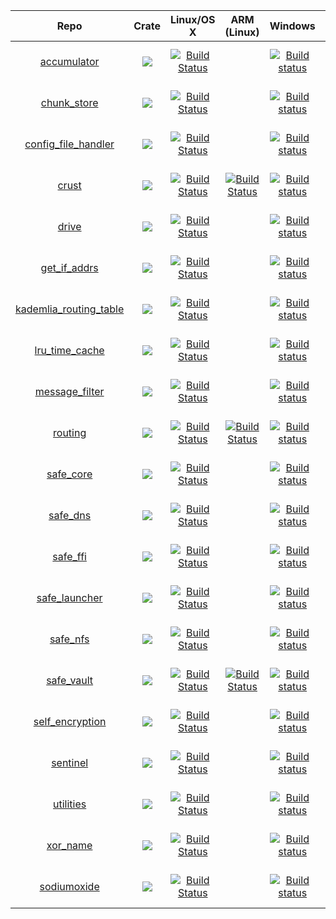 | Repo                                                                         | Crate                                                                                                          | Linux/OS X                                                                                                                                        | ARM (Linux)                                                                                                                                                             | Windows                                                                                                                                                                                  | Coverage                                                                                                                                                                                           | Issues                                                                                                                                                        |
|:----------------------------------------------------------------------------:|:--------------------------------------------------------------------------------------------------------------:|:-------------------------------------------------------------------------------------------------------------------------------------------------:|:-----------------------------------------------------------------------------------------------------------------------------------------------------------------------:|:----------------------------------------------------------------------------------------------------------------------------------------------------------------------------------------:|:--------------------------------------------------------------------------------------------------------------------------------------------------------------------------------------------------:|:-------------------------------------------------------------------------------------------------------------------------------------------------------------:|
| [accumulator](https://github.com/maidsafe/accumulator)                       | [![](http://meritbadge.herokuapp.com/accumulator)](https://crates.io/crates/accumulator)                       | [![Build Status](https://travis-ci.org/maidsafe/accumulator.svg?branch=master)](https://travis-ci.org/maidsafe/accumulator)                       |                                                                                                                                                                         | [![Build status](https://ci.appveyor.com/api/projects/status/1imtexgsshnpxnvn/branch/master?svg=true)](https://ci.appveyor.com/project/MaidSafe-QA/accumulator/branch/master)            | [![Coverage Status](https://coveralls.io/repos/maidsafe/accumulator/badge.svg?branch=master&service=github)](https://coveralls.io/github/maidsafe/accumulator?branch=master)                       | [![Stories in Ready](https://badge.waffle.io/maidsafe/accumulator.png?label=ready&title=Ready)](https://waffle.io/maidsafe/accumulator)                       |
| [chunk_store](https://github.com/maidsafe/chunk_store)                       | [![](http://meritbadge.herokuapp.com/chunk_store)](https://crates.io/crates/chunk_store)                       | [![Build Status](https://travis-ci.org/maidsafe/chunk_store.svg?branch=master)](https://travis-ci.org/maidsafe/chunk_store)                       |                                                                                                                                                                         | [![Build status](https://ci.appveyor.com/api/projects/status/xpb6xbj7aaq6biv5/branch/master?svg=true)](https://ci.appveyor.com/project/MaidSafe-QA/chunk-store/branch/master)            | [![Coverage Status](https://coveralls.io/repos/maidsafe/chunk_store/badge.svg?branch=master&service=github)](https://coveralls.io/github/maidsafe/chunk_store?branch=master)                       | [![Stories in Ready](https://badge.waffle.io/maidsafe/chunk_store.png?label=ready&title=Ready)](https://waffle.io/maidsafe/chunk_store)                       |
| [config_file_handler](https://github.com/maidsafe/config_file_handler)       | [![](http://meritbadge.herokuapp.com/config_file_handler)](https://crates.io/crates/config_file_handler)       | [![Build Status](https://travis-ci.org/maidsafe/config_file_handler.svg?branch=master)](https://travis-ci.org/maidsafe/config_file_handler)       |                                                                                                                                                                         | [![Build status](https://ci.appveyor.com/api/projects/status/22gb4w9fhvhv3hn4/branch/master?svg=true)](https://ci.appveyor.com/project/MaidSafe-QA/config-file-handler/branch/master)    | [![Coverage Status](https://coveralls.io/repos/maidsafe/config_file_handler/badge.svg?branch=master&service=github)](https://coveralls.io/github/maidsafe/config_file_handler?branch=master)       | [![Stories in Ready](https://badge.waffle.io/maidsafe/config_file_handler.png?label=ready&title=Ready)](https://waffle.io/maidsafe/config_file_handler)       |
| [crust](https://github.com/maidsafe/crust)                                   | [![](http://meritbadge.herokuapp.com/crust)](https://crates.io/crates/crust)                                   | [![Build Status](https://travis-ci.org/maidsafe/crust.svg?branch=master)](https://travis-ci.org/maidsafe/crust)                                   | [![Build Status](http://ci.maidsafe.net:8080/buildStatus/icon?job=crust_arm_status_badge)](http://ci.maidsafe.net:8080/job/crust_arm_status_badge/)                     | [![Build status](https://ci.appveyor.com/api/projects/status/ajw6ab26p86jdac4/branch/master?svg=true)](https://ci.appveyor.com/project/MaidSafe-QA/crust/branch/master)                  | [![Coverage Status](https://coveralls.io/repos/maidsafe/crust/badge.svg?branch=master&service=github)](https://coveralls.io/github/maidsafe/crust?branch=master)                                   | [![Stories in Ready](https://badge.waffle.io/maidsafe/crust.png?label=ready&title=Ready)](https://waffle.io/maidsafe/crust)                                   |
| [drive](https://github.com/maidsafe/drive)                                   | [![](http://meritbadge.herokuapp.com/drive)](https://crates.io/crates/drive)                                   | [![Build Status](https://travis-ci.org/maidsafe/drive.svg?branch=master)](https://travis-ci.org/maidsafe/drive)                                   |                                                                                                                                                                         | [![Build status](https://ci.appveyor.com/api/projects/status/so3q2w6g8vey2avl/branch/master?svg=true)](https://ci.appveyor.com/project/MaidSafe-QA/drive/branch/master)                  | [![Coverage Status](https://coveralls.io/repos/maidsafe/drive/badge.svg?branch=master&service=github)](https://coveralls.io/github/maidsafe/drive?branch=master)                                   | [![Stories in Ready](https://badge.waffle.io/maidsafe/drive.png?label=ready&title=Ready)](https://waffle.io/maidsafe/drive)                                   |
| [get_if_addrs](https://github.com/maidsafe/get_if_addrs)                     | [![](http://meritbadge.herokuapp.com/get_if_addrs)](https://crates.io/crates/get_if_addrs)                     | [![Build Status](https://travis-ci.org/maidsafe/get_if_addrs.svg?branch=master)](https://travis-ci.org/maidsafe/get_if_addrs)                     |                                                                                                                                                                         | [![Build status](https://ci.appveyor.com/api/projects/status/d1d02u0ia5omrygb/branch/master?svg=true)](https://ci.appveyor.com/project/MaidSafe-QA/get-if-addrs/branch/master)           | [![Coverage Status](https://coveralls.io/repos/maidsafe/get_if_addrs/badge.svg?branch=master&service=github)](https://coveralls.io/github/maidsafe/get_if_addrs?branch=master)                     | [![Stories in Ready](https://badge.waffle.io/maidsafe/get_if_addrs.png?label=ready&title=Ready)](https://waffle.io/maidsafe/get_if_addrs)                     |
| [kademlia_routing_table](https://github.com/maidsafe/kademlia_routing_table) | [![](http://meritbadge.herokuapp.com/kademlia_routing_table)](https://crates.io/crates/kademlia_routing_table) | [![Build Status](https://travis-ci.org/maidsafe/kademlia_routing_table.svg?branch=master)](https://travis-ci.org/maidsafe/kademlia_routing_table) |                                                                                                                                                                         | [![Build status](https://ci.appveyor.com/api/projects/status/ex67c1t4d24vwc29/branch/master?svg=true)](https://ci.appveyor.com/project/MaidSafe-QA/kademlia-routing-table/branch/master) | [![Coverage Status](https://coveralls.io/repos/maidsafe/kademlia_routing_table/badge.svg?branch=master&service=github)](https://coveralls.io/github/maidsafe/kademlia_routing_table?branch=master) | [![Stories in Ready](https://badge.waffle.io/maidsafe/kademlia_routing_table.png?label=ready&title=Ready)](https://waffle.io/maidsafe/kademlia_routing_table) |
| [lru_time_cache](https://github.com/maidsafe/lru_time_cache)                 | [![](http://meritbadge.herokuapp.com/lru_time_cache)](https://crates.io/crates/lru_time_cache)                 | [![Build Status](https://travis-ci.org/maidsafe/lru_time_cache.svg?branch=master)](https://travis-ci.org/maidsafe/lru_time_cache)                 |                                                                                                                                                                         | [![Build status](https://ci.appveyor.com/api/projects/status/15km1vxtg83qgvb5/branch/master?svg=true)](https://ci.appveyor.com/project/MaidSafe-QA/lru-time-cache/branch/master)         | [![Coverage Status](https://coveralls.io/repos/maidsafe/lru_time_cache/badge.svg?branch=master&service=github)](https://coveralls.io/github/maidsafe/lru_time_cache?branch=master)                 | [![Stories in Ready](https://badge.waffle.io/maidsafe/lru_time_cache.png?label=ready&title=Ready)](https://waffle.io/maidsafe/lru_time_cache)                 |
| [message_filter](https://github.com/maidsafe/message_filter)                 | [![](http://meritbadge.herokuapp.com/message_filter)](https://crates.io/crates/message_filter)                 | [![Build Status](https://travis-ci.org/maidsafe/message_filter.svg?branch=master)](https://travis-ci.org/maidsafe/message_filter)                 |                                                                                                                                                                         | [![Build status](https://ci.appveyor.com/api/projects/status/433nw77iac2cjo9r/branch/master?svg=true)](https://ci.appveyor.com/project/MaidSafe-QA/message-filter/branch/master)         | [![Coverage Status](https://coveralls.io/repos/maidsafe/message_filter/badge.svg?branch=master&service=github)](https://coveralls.io/github/maidsafe/message_filter?branch=master)                 | [![Stories in Ready](https://badge.waffle.io/maidsafe/message_filter.png?label=ready&title=Ready)](https://waffle.io/maidsafe/message_filter)                 |
| [routing](https://github.com/maidsafe/routing)                               | [![](http://meritbadge.herokuapp.com/routing)](https://crates.io/crates/routing)                               | [![Build Status](https://travis-ci.org/maidsafe/routing.svg?branch=master)](https://travis-ci.org/maidsafe/routing)                               | [![Build Status](http://ci.maidsafe.net:8080/buildStatus/icon?job=routing_arm_status_badge)](http://ci.maidsafe.net:8080/job/routing_arm_status_badge/)                 | [![Build status](https://ci.appveyor.com/api/projects/status/2w1joqd2h64o4xrh/branch/master?svg=true)](https://ci.appveyor.com/project/MaidSafe-QA/routing/branch/master)                | [![Coverage Status](https://coveralls.io/repos/maidsafe/routing/badge.svg?branch=master&service=github)](https://coveralls.io/github/maidsafe/routing?branch=master)                               | [![Stories in Ready](https://badge.waffle.io/maidsafe/routing.png?label=ready&title=Ready)](https://waffle.io/maidsafe/routing)                               |
| [safe_core](https://github.com/maidsafe/safe_core)                           | [![](http://meritbadge.herokuapp.com/safe_core)](https://crates.io/crates/safe_core)                           | [![Build Status](https://travis-ci.org/maidsafe/safe_core.svg?branch=master)](https://travis-ci.org/maidsafe/safe_core)                           |                                                                                                                                                                         | [![Build status](https://ci.appveyor.com/api/projects/status/c61jthx04us5j57j/branch/master?svg=true)](https://ci.appveyor.com/project/MaidSafe-QA/safe-core/branch/master)              | [![Coverage Status](https://coveralls.io/repos/maidsafe/safe_core/badge.svg?branch=master&service=github)](https://coveralls.io/github/maidsafe/safe_core?branch=master)                           | [![Stories in Ready](https://badge.waffle.io/maidsafe/safe_core.png?label=ready&title=Ready)](https://waffle.io/maidsafe/safe_core)                           |
| [safe_dns](https://github.com/maidsafe/safe_dns)                             | [![](http://meritbadge.herokuapp.com/safe_dns)](https://crates.io/crates/safe_dns)                             | [![Build Status](https://travis-ci.org/maidsafe/safe_dns.svg?branch=master)](https://travis-ci.org/maidsafe/safe_dns)                             |                                                                                                                                                                         | [![Build status](https://ci.appveyor.com/api/projects/status/eig27xveg95e6ct6/branch/master?svg=true)](https://ci.appveyor.com/project/MaidSafe-QA/safe-dns/branch/master)               | [![Coverage Status](https://coveralls.io/repos/maidsafe/safe_dns/badge.svg?branch=master&service=github)](https://coveralls.io/github/maidsafe/safe_dns?branch=master)                             | [![Stories in Ready](https://badge.waffle.io/maidsafe/safe_dns.png?label=ready&title=Ready)](https://waffle.io/maidsafe/safe_dns)                             |
| [safe_ffi](https://github.com/maidsafe/safe_ffi)                             | [![](http://meritbadge.herokuapp.com/safe_ffi)](https://crates.io/crates/safe_ffi)                             | [![Build Status](https://travis-ci.org/maidsafe/safe_ffi.svg?branch=master)](https://travis-ci.org/maidsafe/safe_ffi)                             |                                                                                                                                                                         | [![Build status](https://ci.appveyor.com/api/projects/status/5nqc5h06v3vsp2ad/branch/master?svg=true)](https://ci.appveyor.com/project/MaidSafe-QA/safe-ffi/branch/master)               | [![Coverage Status](https://coveralls.io/repos/maidsafe/safe_ffi/badge.svg?branch=master&service=github)](https://coveralls.io/github/maidsafe/safe_ffi?branch=master)                             | [![Stories in Ready](https://badge.waffle.io/maidsafe/safe_ffi.png?label=ready&title=Ready)](https://waffle.io/maidsafe/safe_ffi)                             |
| [safe_launcher](https://github.com/maidsafe/safe_launcher)                   | [![](http://meritbadge.herokuapp.com/safe_launcher)](https://crates.io/crates/safe_launcher)                   | [![Build Status](https://travis-ci.org/maidsafe/safe_launcher.svg?branch=master)](https://travis-ci.org/maidsafe/safe_launcher)                   |                                                                                                                                                                         | [![Build status](https://ci.appveyor.com/api/projects/status/xnsjhx27snoh4lmy/branch/master?svg=true)](https://ci.appveyor.com/project/MaidSafe-QA/safe-launcher/branch/master)          | [![Coverage Status](https://coveralls.io/repos/maidsafe/safe_launcher/badge.svg?branch=master&service=github)](https://coveralls.io/github/maidsafe/safe_launcher?branch=master)                   | [![Stories in Ready](https://badge.waffle.io/maidsafe/safe_launcher.png?label=ready&title=Ready)](https://waffle.io/maidsafe/safe_launcher)                   |
| [safe_nfs](https://github.com/maidsafe/safe_nfs)                             | [![](http://meritbadge.herokuapp.com/safe_nfs)](https://crates.io/crates/safe_nfs)                             | [![Build Status](https://travis-ci.org/maidsafe/safe_nfs.svg?branch=master)](https://travis-ci.org/maidsafe/safe_nfs)                             |                                                                                                                                                                         | [![Build status](https://ci.appveyor.com/api/projects/status/tg0kg4bnkyh6lm48/branch/master?svg=true)](https://ci.appveyor.com/project/MaidSafe-QA/safe-nfs/branch/master)               | [![Coverage Status](https://coveralls.io/repos/maidsafe/safe_nfs/badge.svg?branch=master&service=github)](https://coveralls.io/github/maidsafe/safe_nfs?branch=master)                             | [![Stories in Ready](https://badge.waffle.io/maidsafe/safe_nfs.png?label=ready&title=Ready)](https://waffle.io/maidsafe/safe_nfs)                             |
| [safe_vault](https://github.com/maidsafe/safe_vault)                         | [![](http://meritbadge.herokuapp.com/safe_vault)](https://crates.io/crates/safe_vault)                         | [![Build Status](https://travis-ci.org/maidsafe/safe_vault.svg?branch=master)](https://travis-ci.org/maidsafe/safe_vault)                         | [![Build Status](http://ci.maidsafe.net:8080/buildStatus/icon?job=safe_vault_arm_status_badge)](http://ci.maidsafe.net:8080/job/safe_vault_arm_status_badge/)           | [![Build status](https://ci.appveyor.com/api/projects/status/ohu678c6ufw8b2bn/branch/master?svg=true)](https://ci.appveyor.com/project/MaidSafe-QA/safe-vault/branch/master)             | [![Coverage Status](https://coveralls.io/repos/maidsafe/safe_vault/badge.svg?branch=master&service=github)](https://coveralls.io/github/maidsafe/safe_vault?branch=master)                         | [![Stories in Ready](https://badge.waffle.io/maidsafe/safe_vault.png?label=ready&title=Ready)](https://waffle.io/maidsafe/safe_vault)                         |
| [self_encryption](https://github.com/maidsafe/self_encryption)               | [![](http://meritbadge.herokuapp.com/self_encryption)](https://crates.io/crates/self_encryption)               | [![Build Status](https://travis-ci.org/maidsafe/self_encryption.svg?branch=master)](https://travis-ci.org/maidsafe/self_encryption)               |                                                                                                                                                                         | [![Build status](https://ci.appveyor.com/api/projects/status/htljxqrosx1i237s/branch/master?svg=true)](https://ci.appveyor.com/project/MaidSafe-QA/self-encryption/branch/master)        | [![Coverage Status](https://coveralls.io/repos/maidsafe/self_encryption/badge.svg?branch=master&service=github)](https://coveralls.io/github/maidsafe/self_encryption?branch=master)               | [![Stories in Ready](https://badge.waffle.io/maidsafe/self_encryption.png?label=ready&title=Ready)](https://waffle.io/maidsafe/self_encryption)               |
| [sentinel](https://github.com/maidsafe/sentinel)                             | [![](http://meritbadge.herokuapp.com/sentinel)](https://crates.io/crates/sentinel)                             | [![Build Status](https://travis-ci.org/maidsafe/sentinel.svg?branch=master)](https://travis-ci.org/maidsafe/sentinel)                             |                                                                                                                                                                         | [![Build status](https://ci.appveyor.com/api/projects/status/8k0rwy0miac09p1b/branch/master?svg=true)](https://ci.appveyor.com/project/MaidSafe-QA/sentinel/branch/master)               | [![Coverage Status](https://coveralls.io/repos/maidsafe/sentinel/badge.svg?branch=master&service=github)](https://coveralls.io/github/maidsafe/sentinel?branch=master)                             | [![Stories in Ready](https://badge.waffle.io/maidsafe/sentinel.png?label=ready&title=Ready)](https://waffle.io/maidsafe/sentinel)                             |
| [utilities](https://github.com/maidsafe/maidsafe_utilities)                  | [![](http://meritbadge.herokuapp.com/maidsafe_utilities)](https://crates.io/crates/maidsafe_utilities)         | [![Build Status](https://travis-ci.org/maidsafe/maidsafe_utilities.svg?branch=master)](https://travis-ci.org/maidsafe/maidsafe_utilities)         |                                                                                                                                                                         | [![Build status](https://ci.appveyor.com/api/projects/status/f7x8p4y66lwua38t/branch/master?svg=true)](https://ci.appveyor.com/project/MaidSafe-QA/maidsafe-utilities/branch/master)     | [![Coverage Status](https://coveralls.io/repos/maidsafe/maidsafe_utilities/badge.svg?branch=master&service=github)](https://coveralls.io/github/maidsafe/maidsafe_utilities?branch=master)         | [![Stories in Ready](https://badge.waffle.io/maidsafe/maidsafe_utilities.png?label=ready&title=Ready)](https://waffle.io/maidsafe/maidsafe_utilities)         |
| [xor_name](https://github.com/maidsafe/xor_name)                             | [![](http://meritbadge.herokuapp.com/xor_name)](https://crates.io/crates/xor_name)                             | [![Build Status](https://travis-ci.org/maidsafe/xor_name.svg?branch=master)](https://travis-ci.org/maidsafe/xor_name)                             |                                                                                                                                                                         | [![Build status](https://ci.appveyor.com/api/projects/status/8t1uw41a23cpfswj/branch/master?svg=true)](https://ci.appveyor.com/project/MaidSafe-QA/xor-name/branch/master)               | [![Coverage Status](https://coveralls.io/repos/maidsafe/xor_name/badge.svg?branch=master&service=github)](https://coveralls.io/github/maidsafe/xor_name?branch=master)                             | [![Stories in Ready](https://badge.waffle.io/maidsafe/xor_name.png?label=ready&title=Ready)](https://waffle.io/maidsafe/xor_name)                             |
| [sodiumoxide](https://github.com/maidsafe/sodiumoxide)                       | [![](http://meritbadge.herokuapp.com/maidsafe_sodiumoxide)](https://crates.io/crates/maidsafe_sodiumoxide)     | [![Build Status](https://travis-ci.org/maidsafe/sodiumoxide.svg?branch=master)](https://travis-ci.org/maidsafe/sodiumoxide)                       |                                                                                                                                                                         | [![Build status](https://ci.appveyor.com/api/projects/status/5sbhddg2x2ncg10v/branch/master?svg=true)](https://ci.appveyor.com/project/MaidSafe-QA/sodiumoxide/branch/master)            | [![Coverage Status](https://coveralls.io/repos/maidsafe/sodiumoxide/badge.svg?branch=master&service=github)](https://coveralls.io/github/maidsafe/sodiumoxide?branch=master)                       | [![Stories in Ready](https://badge.waffle.io/maidsafe/sodiumoxide.png?label=ready&title=Ready)](https://waffle.io/maidsafe/sodiumoxide)                       |
